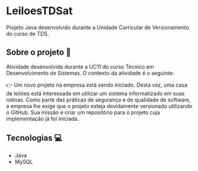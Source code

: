 # LeiloesTDSat
Projeto Java desenvolvido durante a Unidade Curricular de Versionamento do curso de TDS. 

## Sobre o projeto 📝
Atividade desenvolvida durante a UC11 do curso Técnico em Desenvolvimento de Sistemas. O contexto da atividade é o seguinte:

👉 Um novo projeto na empresa está sendo iniciado. Desta vez, uma casa de leilões está interessada em utilizar um sistema informatizado em suas rotinas. Como parte das práticas de segurança e de qualidade de software, a empresa lhe exige que o projeto esteja devidamente versionado utilizando o GitHub. Sua missão é criar um repositório para o projeto cuja implementação já foi iniciada.
 

## Tecnologias 💻
- Java
- MySQL
